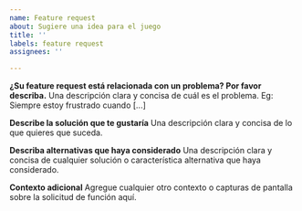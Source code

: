 ```yaml
---
name: Feature request
about: Sugiere una idea para el juego
title: ''
labels: feature request
assignees: ''

---
```


**¿Su feature request está relacionada con un problema? Por favor describa.**
Una descripción clara y concisa de cuál es el problema. Eg: Siempre estoy frustrado cuando [...]

**Describe la solución que te gustaría**
Una descripción clara y concisa de lo que quieres que suceda.

**Describa alternativas que haya considerado**
Una descripción clara y concisa de cualquier solución o característica alternativa que haya considerado.

**Contexto adicional**
Agregue cualquier otro contexto o capturas de pantalla sobre la solicitud de función aquí.
